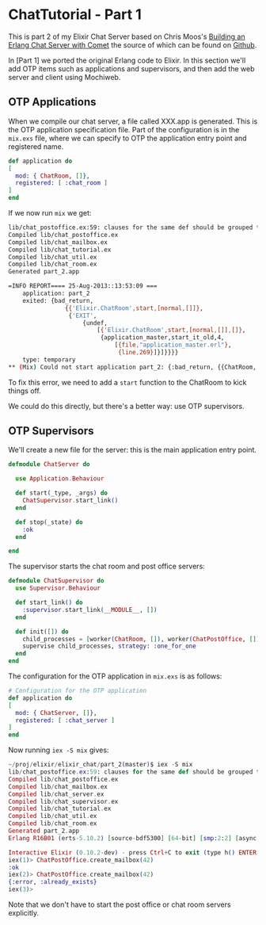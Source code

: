 # ChatTutorial - Part 1

This is part 2 of my Elixir Chat Server based on Chris Moos's
[Building an Erlang Chat Server with Comet](http://www.chrismoos.com/2009/09/28/building-an-erlang-chat-server-with-comet-part-1)
the source of which can be found on [Github](https://github.com/chrismoos/erl_chat_tutorial).

In [Part 1] we ported the original Erlang code to Elixir. In this section
we'll add OTP items such as applications and supervisors, and then add
the web server and client using Mochiweb.

OTP Applications
----------------

When we compile our chat server, a file called XXX.app is generated. This is 
the OTP application specification file. Part of the configuration is in
the `mix.exs` file, where we can specify to OTP the application entry point and
registered name.

~~~elixir
def application do
[
  mod: { ChatRoom, []},
  registered: [ :chat_room ]
]
end
~~~

If we now run `mix` we get:

~~~sh
lib/chat_postoffice.ex:59: clauses for the same def should be grouped together, def handle_cast/2 was previously defined (lib/chat_postoffice.ex:44)
Compiled lib/chat_postoffice.ex
Compiled lib/chat_mailbox.ex
Compiled lib/chat_tutorial.ex
Compiled lib/chat_util.ex
Compiled lib/chat_room.ex
Generated part_2.app

=INFO REPORT==== 25-Aug-2013::13:53:09 ===
    application: part_2
    exited: {bad_return,
                {{'Elixir.ChatRoom',start,[normal,[]]},
                 {'EXIT',
                     {undef,
                         [{'Elixir.ChatRoom',start,[normal,[]],[]},
                          {application_master,start_it_old,4,
                              [{file,"application_master.erl"},
                               {line,269}]}]}}}}
    type: temporary
** (Mix) Could not start application part_2: {:bad_return, {{ChatRoom, :start, [:normal, []]}, {:EXIT, {:undef, [{ChatRoom, :start, [:normal, []], []}, {:application_master, :start_it_old, 4, [file: 'application_master.erl', line: 269]}]}}}}
~~~

To fix this error, we need to add a `start` function to the ChatRoom to kick things off.

We could do this directly, but there's a better way: use OTP supervisors.

OTP Supervisors
---------------

We'll create a new file for the server: this is the main application entry point.

~~~elixir
defmodule ChatServer do

  use Application.Behaviour

  def start(_type, _args) do 
    ChatSupervisor.start_link()
  end

  def stop(_state) do
    :ok
  end

end
~~~

The supervisor starts the chat room and post office servers:


~~~elixir
defmodule ChatSupervisor do 
  use Supervisor.Behaviour

  def start_link() do 
    :supervisor.start_link(__MODULE__, [])
  end

  def init([]) do
    child_processes = [worker(ChatRoom, []), worker(ChatPostOffice, [])] 
    supervise child_processes, strategy: :one_for_one
  end 
end
~~~

The configuration for the OTP application in `mix.exs` is as follows:

~~~elixir
# Configuration for the OTP application
def application do
[
  mod: { ChatServer, []},
  registered: [ :chat_server ]
]
end
~~~

Now running `iex -S mix` gives:

~~~elixir
~/proj/elixir/elixir_chat/part_2(master)$ iex -S mix
lib/chat_postoffice.ex:59: clauses for the same def should be grouped together, def handle_cast/2 was previously defined (lib/chat_postoffice.ex:44)
Compiled lib/chat_postoffice.ex
Compiled lib/chat_mailbox.ex
Compiled lib/chat_server.ex
Compiled lib/chat_supervisor.ex
Compiled lib/chat_tutorial.ex
Compiled lib/chat_util.ex
Compiled lib/chat_room.ex
Generated part_2.app
Erlang R16B01 (erts-5.10.2) [source-bdf5300] [64-bit] [smp:2:2] [async-threads:10] [hipe] [kernel-poll:false]

Interactive Elixir (0.10.2-dev) - press Ctrl+C to exit (type h() ENTER for help)
iex(1)> ChatPostOffice.create_mailbox(42)
:ok
iex(2)> ChatPostOffice.create_mailbox(42)
{:error, :already_exists}
iex(3)>
~~~

Note that we don't have to start the post office or chat room servers explicitly.


